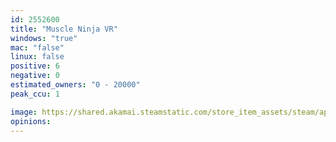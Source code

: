 ```yaml
---
id: 2552600
title: "Muscle Ninja VR"
windows: "true"
mac: "false"
linux: false
positive: 6
negative: 0
estimated_owners: "0 - 20000"
peak_ccu: 1

image: https://shared.akamai.steamstatic.com/store_item_assets/steam/apps/2552600/header.jpg?t=1730128469
opinions:
---
```

